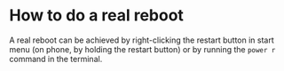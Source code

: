 # How to do a real reboot
A real reboot can be achieved by right-clicking the restart button in start menu (on phone, by holding the restart button) or by running the `power r` command in the terminal.